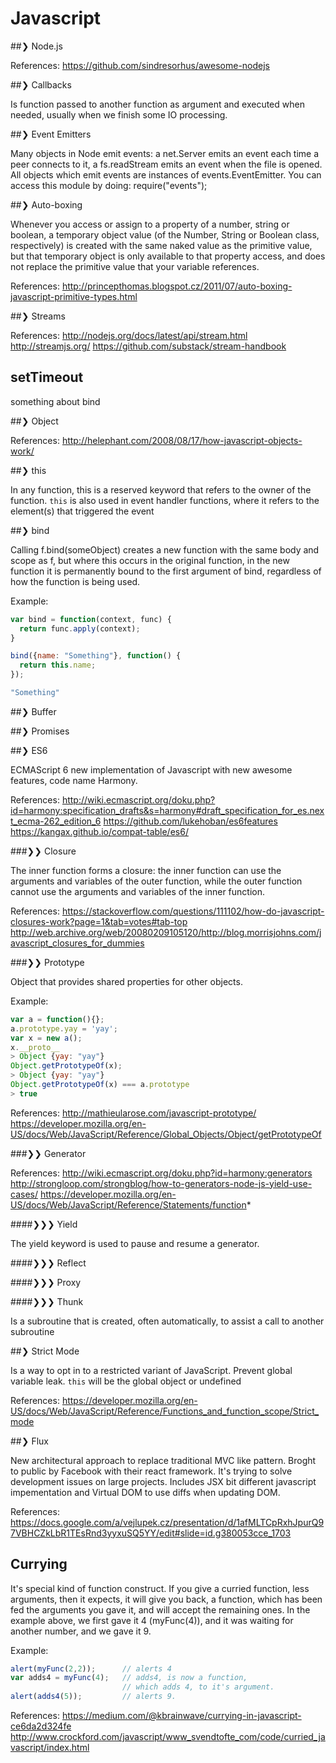 # Javascript

##❯ Node.js

  References:
    https://github.com/sindresorhus/awesome-nodejs

##❯ Callbacks

  Is function passed to another function as argument and executed when needed, usually when we finish some IO processing.

##❯ Event Emitters

  Many objects in Node emit events: a net.Server emits an event each time a peer connects to it, a fs.readStream emits an event when the file is opened. All objects which emit events are instances of events.EventEmitter. You can access this module by doing: require("events");

##❯ Auto-boxing

  Whenever you access or assign to a property of a number, string or boolean, a temporary object value (of the Number, String or Boolean class, respectively) is created with the same naked value as the primitive value, but that temporary object is only available to that property access, and does not replace the primitive value that your variable references.

  References:
      http://princepthomas.blogspot.cz/2011/07/auto-boxing-javascript-primitive-types.html

##❯ Streams

  References:
    http://nodejs.org/docs/latest/api/stream.html
    http://streamjs.org/
    https://github.com/substack/stream-handbook

## setTimeout

  something about bind

##❯ Object

  References:
    http://helephant.com/2008/08/17/how-javascript-objects-work/

##❯ this

  In any function, this is a reserved keyword that refers to the owner of the function. `this` is also used in event handler functions, where it refers to the element(s) that triggered the event

##❯ bind

  Calling f.bind(someObject) creates a new function with the same body and scope as f, but where this occurs in the original function, in the new function it is permanently bound to the first argument of bind, regardless of how the function is being used.

  Example:
```javascript
var bind = function(context, func) {
  return func.apply(context);
}

bind({name: "Something"}, function() {
  return this.name;
});

"Something"
```

##❯ Buffer

##❯ Promises

##❯ ES6

  ECMAScript 6 new implementation of Javascript with new awesome features, code name Harmony.

  References:
    http://wiki.ecmascript.org/doku.php?id=harmony:specification_drafts&s=harmony#draft_specification_for_es.next_ecma-262_edition_6
    https://github.com/lukehoban/es6features
    https://kangax.github.io/compat-table/es6/

###❯❯ Closure

  The inner function forms a closure: the inner function can use the arguments and variables of the outer function, while the outer function cannot use the arguments and variables of the inner function.

  References:
    https://stackoverflow.com/questions/111102/how-do-javascript-closures-work?page=1&tab=votes#tab-top
    http://web.archive.org/web/20080209105120/http://blog.morrisjohns.com/javascript_closures_for_dummies

###❯❯ Prototype

  Object that provides shared properties for other objects.

  Example:

```javascript
var a = function(){};
a.prototype.yay = 'yay';
var x = new a();
x.__proto__
> Object {yay: "yay"}
Object.getPrototypeOf(x);
> Object {yay: "yay"}
Object.getPrototypeOf(x) === a.prototype
> true
```

  References:
    http://mathieularose.com/javascript-prototype/
    https://developer.mozilla.org/en-US/docs/Web/JavaScript/Reference/Global_Objects/Object/getPrototypeOf

###❯❯ Generator

  References:
    http://wiki.ecmascript.org/doku.php?id=harmony:generators
    http://strongloop.com/strongblog/how-to-generators-node-js-yield-use-cases/
    https://developer.mozilla.org/en-US/docs/Web/JavaScript/Reference/Statements/function*

####❯❯❯ Yield

  The yield keyword is used to pause and resume a generator.

####❯❯❯ Reflect

####❯❯❯ Proxy

####❯❯❯ Thunk

  Is a subroutine that is created, often automatically, to assist a call to another subroutine

##❯ Strict Mode

  Is a way to opt in to a restricted variant of JavaScript. Prevent global variable leak. `this` will be the global object or undefined

  References:
    https://developer.mozilla.org/en-US/docs/Web/JavaScript/Reference/Functions_and_function_scope/Strict_mode

##❯ Flux

New architectural approach to replace traditional MVC like pattern. Broght to public by Facebook with their react framework. It's trying to solve development issues on large projects. Includes JSX bit different javascript impementation and Virtual DOM to use diffs when updating DOM.

References:
  https://docs.google.com/a/vejlupek.cz/presentation/d/1afMLTCpRxhJpurQ97VBHCZkLbR1TEsRnd3yyxuSQ5YY/edit#slide=id.g380053cce_1703

## Currying

It's special kind of function construct. If you give a curried function, less arguments, then it expects, it will give you back, a function, which has been fed the arguments you gave it, and will accept the remaining ones. In the example above, we first gave it 4 (myFunc(4)), and it was waiting for another number, and we gave it 9.

Example:

```javascript
alert(myFunc(2,2));      // alerts 4
var adds4 = myFunc(4);   // adds4, is now a function,
                         // which adds 4, to it's argument.
alert(adds4(5));         // alerts 9.
```

References:
  https://medium.com/@kbrainwave/currying-in-javascript-ce6da2d324fe
  http://www.crockford.com/javascript/www_svendtofte_com/code/curried_javascript/index.html
